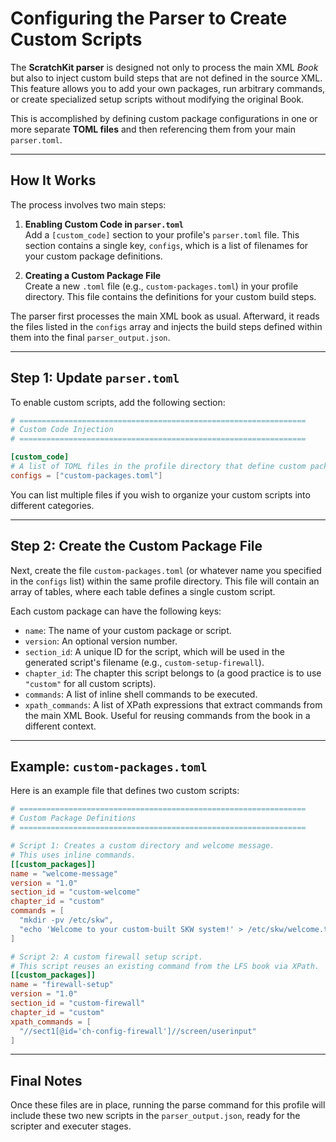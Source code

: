 # Configuring the Parser to Create Custom Scripts

The **ScratchKit parser** is designed not only to process the main XML *Book* but also to inject custom build steps that are not defined in the source XML. This feature allows you to add your own packages, run arbitrary commands, or create specialized setup scripts without modifying the original Book.

This is accomplished by defining custom package configurations in one or more separate **TOML files** and then referencing them from your main `parser.toml`.

---

## How It Works

The process involves two main steps:

1. **Enabling Custom Code in `parser.toml`**  
   Add a `[custom_code]` section to your profile's `parser.toml` file. This section contains a single key, `configs`, which is a list of filenames for your custom package definitions.

2. **Creating a Custom Package File**  
   Create a new `.toml` file (e.g., `custom-packages.toml`) in your profile directory. This file contains the definitions for your custom build steps.

The parser first processes the main XML book as usual. Afterward, it reads the files listed in the `configs` array and injects the build steps defined within them into the final `parser_output.json`.

---

## Step 1: Update `parser.toml`

To enable custom scripts, add the following section:

```toml
# ================================================================
# Custom Code Injection
# ================================================================

[custom_code]
# A list of TOML files in the profile directory that define custom packages.
configs = ["custom-packages.toml"]
```

You can list multiple files if you wish to organize your custom scripts into different categories.

---

## Step 2: Create the Custom Package File

Next, create the file `custom-packages.toml` (or whatever name you specified in the `configs` list) within the same profile directory. This file will contain an array of tables, where each table defines a single custom script.

Each custom package can have the following keys:

- `name`: The name of your custom package or script.  
- `version`: An optional version number.  
- `section_id`: A unique ID for the script, which will be used in the generated script's filename (e.g., `custom-setup-firewall`).  
- `chapter_id`: The chapter this script belongs to (a good practice is to use `"custom"` for all custom scripts).  
- `commands`: A list of inline shell commands to be executed.  
- `xpath_commands`: A list of XPath expressions that extract commands from the main XML Book. Useful for reusing commands from the book in a different context.  

---

## Example: `custom-packages.toml`

Here is an example file that defines two custom scripts:

```toml
# ================================================================
# Custom Package Definitions
# ================================================================

# Script 1: Creates a custom directory and welcome message.
# This uses inline commands.
[[custom_packages]]
name = "welcome-message"
version = "1.0"
section_id = "custom-welcome"
chapter_id = "custom"
commands = [
  "mkdir -pv /etc/skw",
  "echo 'Welcome to your custom-built SKW system!' > /etc/skw/welcome.txt"
]

# Script 2: A custom firewall setup script.
# This script reuses an existing command from the LFS book via XPath.
[[custom_packages]]
name = "firewall-setup"
version = "1.0"
section_id = "custom-firewall"
chapter_id = "custom"
xpath_commands = [
  "//sect1[@id='ch-config-firewall']//screen/userinput"
]
```

---

## Final Notes

Once these files are in place, running the parse command for this profile will include these two new scripts in the `parser_output.json`, ready for the scripter and executer stages.
